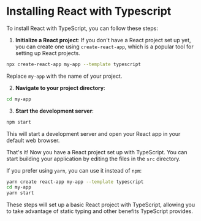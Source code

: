 # Installing React with Typescript

To install React with TypeScript, you can follow these steps:

1. **Initialize a React project**: If you don't have a React project set up yet, you can create one using `create-react-app`, which is a popular tool for setting up React projects.

```bash
npx create-react-app my-app --template typescript
```

Replace `my-app` with the name of your project.

2. **Navigate to your project directory**:

```bash
cd my-app
```

3. **Start the development server**:

```bash
npm start
```

This will start a development server and open your React app in your default web browser.

That's it! Now you have a React project set up with TypeScript. You can start building your application by editing the files in the `src` directory.

If you prefer using `yarn`, you can use it instead of `npm`:

```bash
yarn create react-app my-app --template typescript
cd my-app
yarn start
```

These steps will set up a basic React project with TypeScript, allowing you to take advantage of static typing and other benefits TypeScript provides.